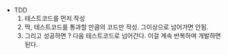 - TDD
  1. 테스트코드를 먼저 작성
  2. 딱, 테스트코드를 통과할 만큼의 코드만 작성. 그이상으로 넘어가면 안됨.
  3. 그리고 성공하면 ? 다음 테스트코드로 넘어간다. 이걸 계속 반복하며 개발하면 된다.
